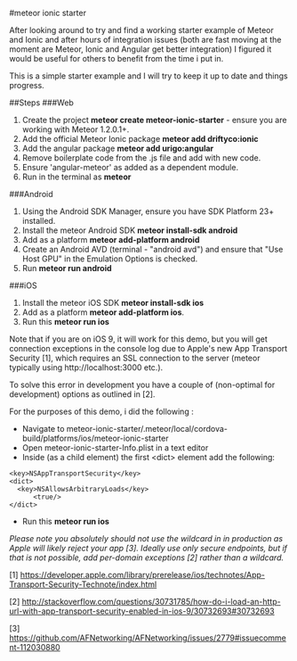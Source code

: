#meteor ionic starter

After looking around to try and find a working starter example of Meteor and Ionic and after hours of integration issues (both are fast moving at the moment are Meteor, Ionic and Angular get better integration) I figured it would be useful for others to benefit from the time i put in.

This is a simple starter example and I will try to keep it up to date and things progress.

##Steps
###Web
1. Create the project **meteor create meteor-ionic-starter** - ensure you are working with Meteor 1.2.0.1+.
2. Add the official Meteor Ionic package **meteor add driftyco:ionic**
3. Add the angular package **meteor add urigo:angular**
4. Remove boilerplate code from the .js file and add with new code.
5. Ensure 'angular-meteor' as added as a dependent module.
6. Run in the terminal as **meteor**

###Android
1. Using the Android SDK Manager, ensure you have SDK Platform 23+ installed.
2. Install the meteor Android SDK **meteor install-sdk android**
3. Add as a platform **meteor add-platform android**
4. Create an Android AVD (terminal - "android avd") and ensure that "Use Host GPU" in the Emulation Options is checked.
5. Run **meteor run android**

###iOS
1. Install the meteor iOS SDK **meteor install-sdk ios**
3. Add as a platform **meteor add-platform ios**.
3. Run this **meteor run ios**

Note that if you are on iOS 9, it will work for this demo, but you will get connection exceptions in the console log due to Apple's new App Transport Security [1], which requires an SSL connection to the server (meteor typically using http://localhost:3000 etc.).

To solve this error in development you have a couple of (non-optimal for development) options as outlined in [2].

For the purposes of this demo, i did the following :

 - Navigate to meteor-ionic-starter/.meteor/local/cordova-build/platforms/ios/meteor-ionic-starter
 - Open meteor-ionic-starter-Info.plist in a text editor
 - Inside (as a child element) the first &lt;dict> element add the following:

 ```
 <key>NSAppTransportSecurity</key>
 <dict>
   <key>NSAllowsArbitraryLoads</key>
       <true/>
 </dict>
 ```

- Run this **meteor run ios**

*Please note you absolutely should not use the wildcard in in production as Apple will likely reject your app [3]. Ideally use only secure endpoints, but if that is not possible, add per-domain exceptions [2] rather than a wildcard.*

[1] https://developer.apple.com/library/prerelease/ios/technotes/App-Transport-Security-Technote/index.html

[2] http://stackoverflow.com/questions/30731785/how-do-i-load-an-http-url-with-app-transport-security-enabled-in-ios-9/30732693#30732693

[3] https://github.com/AFNetworking/AFNetworking/issues/2779#issuecomment-112030880

